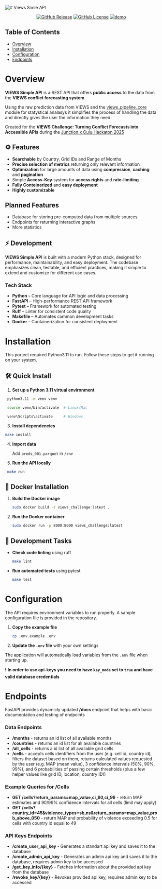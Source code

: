 ![# Views Simle API](https://i.imgur.com/9FWwZws.png)
<div align="center">

  <a href="">![GitHub Release](https://img.shields.io/github/v/release/Styro457/VIEWS-Challenge)</a>
  <a href="">![GitHub License](https://img.shields.io/github/license/Styro457/VIEWS-Challenge)</a>
  <a href="">[![demo](https://img.shields.io/endpoint?url=https://google.com)](https://yourdomain.com)</a>

</div>

## Table of Contents
- [Overview](#overview)
- [Installation](#installation)
- [Configuration](#configuration)
- [Endpoints](#endpoints)

# Overview
**VIEWS Simple API** is a REST API that offers **public access** to the data from the **VIEWS conflict forecasting system**.

Using the raw prediction data from VIEWS and the [views_pipeline_core](https://github.com/views-platform/views-pipeline-core/tree/main) module for statystical analasys it simplifies the process of handling the data and directly gives the user the information they need.

Created for the **VIEWS Challenge: Turning Conflict Forecasts into Accessible APIs** during the [Junction x Oulu Hackaton 2025](https://eu.junctionplatform.com/events/junctionx-oulu-hackathon)

## ⚙️ Features
- **Searchable** by Country, Grid IDs and Range of Months
- **Precise selection of metrics** returning only relevant information
- **Optimization** for large amounts of data using **compression**, **caching** and **pagination**
- Simple **Access-Key** system for **access rights** and **rate-limiting**
- **Fully Conteinerized** and **easy deployment**
- **Highly customizable**

## Planned Features
- Database for storing pre-computed data from multiple sources
- Endpoints for returning interactive graphs
- More statistics

## ⚡ Development

**VIEWS Simple API** is built with a modern Python stack, designed for performance, maintainability, and easy deployment. The codebase emphasizes clean, testable, and efficient practices, making it simple to extend and customize for different use cases.  

### Tech Stack
- **Python** – Core language for API logic and data processing  
- **FastAPI** – High-performance REST API framework  
- **Pytest** – Framework for automated testing  
- **Ruff** – Linter for consistent code quality  
- **Makefile** – Automates common development tasks  
- **Docker** – Containerization for consistent deployment

# Installation

This porject required Python3.11 to run.
Follow these steps to get it running on your system.  

## 🛠️ Quick Install

1. **Set up a Python 3.11 virtual environment**
  ```bash
   python3.11 -m venv venv

   source venv/bin/activate  # Linux/Mac

   venv\Scripts\activate     # Windows
   ```

3. **Install dependencies**  
```bash
make install
   ```

4. **Import data**

     Add `preds_001.parquet` in `/env`

6. **Run the API locally**  
  ```bash
   make run
   ```

## 🐳 Docker Installation

1. **Build the Docker image**  
   ```bash
   sudo docker build -t views_challenge:latest .
   ```

2. **Run the Docker container**  
   ```bash
   sudo docker run -p 8000:8000 views_challenge:latest
   ```

## 🧰 Development Tasks

- **Check code linting** using ruff
  ```bash
  make lint
  ```

- **Run automated tests** using pytest
  ```bash
  make test
  ```

# Configuration 

The API requires environment variables to run properly. A sample configuration file is provided in the repository.  

1. **Copy the example file**  
   ```bash
   cp .env.example .env
   ```

2. **Update the `.env` file** with your own settings

The application will automatically load variables from the `.env` file when starting up.

❗ **In order to use api-keys you need to have `key_mode` set to `true` and have valid database credentials**


# Endpoints
FastAPI provides dynamicly updated **/docs** endpoint that helps with basic documentation and testing of endpoints

### Data Endpoints
- **/months** - returns an id list of all available months
- **/countries** - returns an id list for all available countries
- **/all_cells** - returns a id list of all available grid cells
- **/cells** - accepts cells identifiers from the user (e.g. cell id, country id), filters the dataset based on them, returns calculated values requested by the user (e.g.  MAP (mean value), 3 confidence intervals (50%, 90%, 99%), and 6 probabilities of passing certain thresholds (plus a few helper values like grid ID, location, country ID))

### Example Queries for /Cells
- **GET /cells?return_params=map_value,ci_90,ci_99** - return MAP estimates and 90/99% confidence intervals for all cells (limit may apply)
- **GET /cells?country_id=45&violence_types=sb,ns&return_params=map_value,prob_above_050** - return MAP and probability of violence exceeding 0.5 for cells with country id equal to 49

### API Keys Endpoints
- **/create_user_api_key** - Generates a standart api key and saves it to the database
- **/create_admin_api_key** - Generates an admin api key and saves it to the database, requires admin key to be accessed
- **/get_key_info/{key}** - Fetches information about the provided api key from the database
- **/revoke_key/{key}** - Revokes provided api key, requires admin key to be accessed
